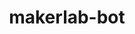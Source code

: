---
title: makerlab-bot
emoji: ⚗️
colorFrom: gray
colorTo: gray
sdk: gradio
sdk_version: 2.9.1
python_version: 3.10.4
app_file: app.py
pinned: false
---